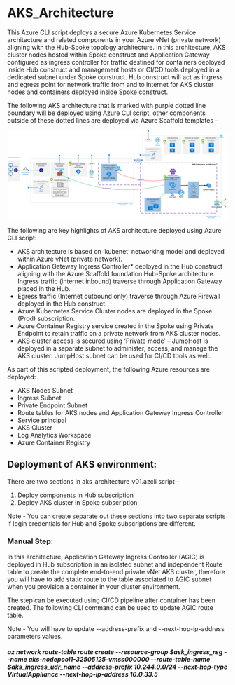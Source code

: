 # AKS_Architecture

This Azure CLI script deploys a secure Azure Kubernetes Service architecture and related components in your Azure vNet (private network) aligning with the Hub-Spoke topology architecture. In this architecture, AKS cluster nodes hosted within Spoke construct and Application Gateway configured as ingress controller for traffic destined for containers deployed inside Hub construct and management hosts or CI/CD tools deployed in a dedicated subnet under Spoke construct. Hub construct will act as ingress and egress point for network traffic from and to internet for AKS cluster nodes and containers deployed inside Spoke construct. 

The following AKS architecture that is marked with purple dotted line boundary will be deployed using Azure CLI script, other components outside of these dotted lines are deployed via Azure Scaffold templates –

![Architecture Image](https://github.com/Sumitkup1/AKS_Architecture/raw/master/aks_architecture_v01.png)


The following are key highlights of AKS architecture deployed using Azure CLI script:

* AKS architecture is based on ‘kubenet’ networking model and deployed within Azure vNet (private network).
* Application Gateway Ingress Controller* deployed in the Hub construct aligning with the Azure Scaffold foundation Hub-Spoke architecture. Ingress traffic (internet inbound) traverse through Application Gateway placed in the Hub.
* Egress traffic (Internet outbound only) traverse through Azure Firewall deployed in the Hub construct.
* Azure Kubernetes Service Cluster nodes are deployed in the Spoke (Prod) subscription.
* Azure Container Registry service created in the Spoke using Private Endpoint to retain traffic on a private network from AKS cluster nodes.
* AKS cluster access is secured using ‘Private mode’ – JumpHost is deployed in a separate subnet to administer, access, and manage the AKS cluster. JumpHost subnet can be used for CI/CD tools as well.


As part of this scripted deployment, the following Azure resources are deployed:

* AKS Nodes Subnet
* Ingress Subnet
* Private Endpoint Subnet
* Route tables for AKS nodes and Application Gateway Ingress Controller
* Service principal
* AKS Cluster
* Log Analytics Workspace
* Azure Container Registry


## Deployment of AKS environment:

There are two sections in aks_architecture_v01.azcli script--

1. Deploy components in Hub subscription
2. Deploy AKS cluster in Spoke subscription

Note - You can create separate out these sections into two separate scripts if login credentials for Hub and Spoke subscriptions are different. 

### Manual Step:

In this architecture, Application Gateway Ingress Controller (AGIC) is deployed in Hub subscription in an isolated subnet and independent Route table to create the complete end-to-end private vNet AKS cluster, therefore you will have to add static route to the table associated to AGIC subnet when you provision a container in your cluster environment. 

The step can be executed using CI/CD pipeline after container has been created. The following CLI command can be used to update AGIC route table.

Note - You will have to update --address-prefix and --next-hop-ip-address parameters values.

##### az network route-table route create --resource-group $ask_ingress_rsg --name aks-nodepool1-32505125-vmss000000 --route-table-name $aks_ingress_udr_name --address-prefix 10.244.0.0/24 --next-hop-type VirtualAppliance --next-hop-ip-address 10.0.33.5
